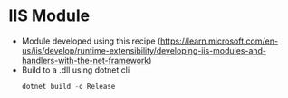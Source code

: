 # IIS Module
* Module developed using this recipe (https://learn.microsoft.com/en-us/iis/develop/runtime-extensibility/developing-iis-modules-and-handlers-with-the-net-framework)
* Build to a .dll using dotnet cli
  ```powershell
  dotnet build -c Release
  ```
